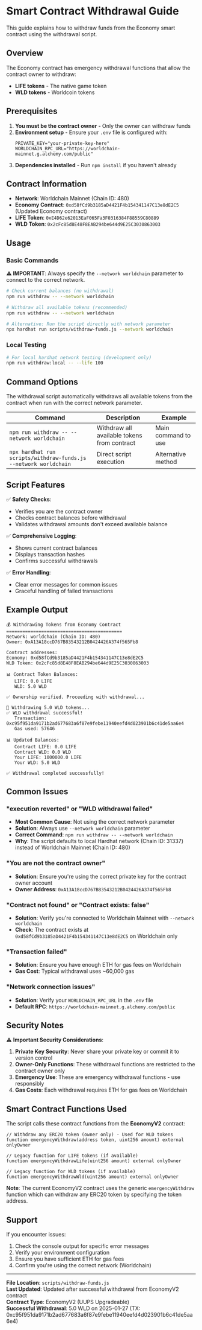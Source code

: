 # Smart Contract Withdrawal Guide

This guide explains how to withdraw funds from the Economy smart contract using the withdrawal script.

## Overview

The Economy contract has emergency withdrawal functions that allow the contract owner to withdraw:
- **LIFE tokens** - The native game token
- **WLD tokens** - Worldcoin tokens

## Prerequisites

1. **You must be the contract owner** - Only the owner can withdraw funds
2. **Environment setup** - Ensure your `.env` file is configured with:
   ```
   PRIVATE_KEY="your-private-key-here"
   WORLDCHAIN_RPC_URL="https://worldchain-mainnet.g.alchemy.com/public"
   ```
3. **Dependencies installed** - Run `npm install` if you haven't already

## Contract Information

- **Network**: Worldchain Mainnet (Chain ID: 480)
- **Economy Contract**: `0xd58fCd9b3185aD4421F4b154341147C13e8dE2C5` (Updated Economy contract)
- **LIFE Token**: `0xE4D62e62013EaF065Fa3F0316384F88559C80889`
- **WLD Token**: `0x2cFc85d8E48F8EAB294be644d9E25C3030863003`

## Usage

### Basic Commands

**⚠️ IMPORTANT**: Always specify the `--network worldchain` parameter to connect to the correct network.

```bash
# Check current balances (no withdrawal)
npm run withdraw -- --network worldchain

# Withdraw all available tokens (recommended)
npm run withdraw -- --network worldchain

# Alternative: Run the script directly with network parameter
npx hardhat run scripts/withdraw-funds.js --network worldchain
```

### Local Testing

```bash
# For local hardhat network testing (development only)
npm run withdraw:local -- --life 100
```

## Command Options

The withdrawal script automatically withdraws all available tokens from the contract when run with the correct network parameter.

| Command | Description | Example |
|---------|-------------|----------|
| `npm run withdraw -- --network worldchain` | Withdraw all available tokens from contract | Main command to use |
| `npx hardhat run scripts/withdraw-funds.js --network worldchain` | Direct script execution | Alternative method |

## Script Features

✅ **Safety Checks**:
- Verifies you are the contract owner
- Checks contract balances before withdrawal
- Validates withdrawal amounts don't exceed available balance

✅ **Comprehensive Logging**:
- Shows current contract balances
- Displays transaction hashes
- Confirms successful withdrawals

✅ **Error Handling**:
- Clear error messages for common issues
- Graceful handling of failed transactions

## Example Output

```
💰 Withdrawing Tokens from Economy Contract
===========================================
Network: worldchain (Chain ID: 480)
Owner: 0xA13A18ccD767B83543212B0424426A374f565Fb8

Contract addresses:
Economy: 0xd58fCd9b3185aD4421F4b154341147C13e8dE2C5
WLD Token: 0x2cFc85d8E48F8EAB294be644d9E25C3030863003

📊 Contract Token Balances:
   LIFE: 0.0 LIFE
   WLD: 5.0 WLD

✅ Ownership verified. Proceeding with withdrawal...

💸 Withdrawing 5.0 WLD tokens...
✅ WLD withdrawal successful! 
   Transaction: 0xc95f951da9171b2ad677683a6f87e9febe11940eefd4d023901b6c41de5aa6e4
   Gas used: 57646

📊 Updated Balances:
   Contract LIFE: 0.0 LIFE
   Contract WLD: 0.0 WLD
   Your LIFE: 1000000.0 LIFE
   Your WLD: 5.0 WLD

✅ Withdrawal completed successfully!
```

## Common Issues

### "execution reverted" or "WLD withdrawal failed"
- **Most Common Cause**: Not using the correct network parameter
- **Solution**: Always use `--network worldchain` parameter
- **Correct Command**: `npm run withdraw -- --network worldchain`
- **Why**: The script defaults to local Hardhat network (Chain ID: 31337) instead of Worldchain Mainnet (Chain ID: 480)

### "You are not the contract owner"
- **Solution**: Ensure you're using the correct private key for the contract owner account
- **Owner Address**: `0xA13A18ccD767B83543212B0424426A374f565Fb8`

### "Contract not found" or "Contract exists: false"
- **Solution**: Verify you're connected to Worldchain Mainnet with `--network worldchain`
- **Check**: The contract exists at `0xd58fCd9b3185aD4421F4b154341147C13e8dE2C5` on Worldchain only

### "Transaction failed"
- **Solution**: Ensure you have enough ETH for gas fees on Worldchain
- **Gas Cost**: Typical withdrawal uses ~60,000 gas

### "Network connection issues"
- **Solution**: Verify your `WORLDCHAIN_RPC_URL` in the `.env` file
- **Default RPC**: `https://worldchain-mainnet.g.alchemy.com/public`

## Security Notes

⚠️ **Important Security Considerations**:

1. **Private Key Security**: Never share your private key or commit it to version control
2. **Owner-Only Functions**: These withdrawal functions are restricted to the contract owner only
3. **Emergency Use**: These are emergency withdrawal functions - use responsibly
4. **Gas Costs**: Each withdrawal requires ETH for gas fees on Worldchain

## Smart Contract Functions Used

The script calls these contract functions from the **EconomyV2** contract:

```solidity
// Withdraw any ERC20 token (owner only) - Used for WLD tokens
function emergencyWithdraw(address token, uint256 amount) external onlyOwner

// Legacy function for LIFE tokens (if available)
function emergencyWithdrawLife(uint256 amount) external onlyOwner

// Legacy function for WLD tokens (if available)  
function emergencyWithdrawWld(uint256 amount) external onlyOwner
```

**Note**: The current EconomyV2 contract uses the generic `emergencyWithdraw` function which can withdraw any ERC20 token by specifying the token address.

## Support

If you encounter issues:
1. Check the console output for specific error messages
2. Verify your environment configuration
3. Ensure you have sufficient ETH for gas fees
4. Confirm you're using the correct network (Worldchain)

---

**File Location**: `scripts/withdraw-funds.js`  
**Last Updated**: Updated after successful withdrawal from EconomyV2 contract  
**Contract Type**: EconomyV2 (UUPS Upgradeable)  
**Successful Withdrawal**: 5.0 WLD on 2025-01-27 (TX: 0xc95f951da9171b2ad677683a6f87e9febe11940eefd4d023901b6c41de5aa6e4)